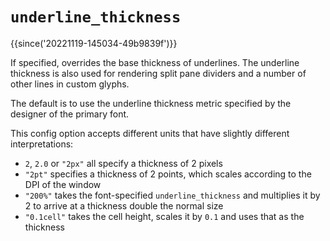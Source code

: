 # `underline_thickness`

{{since('20221119-145034-49b9839f')}}

If specified, overrides the base thickness of underlines. The underline
thickness is also used for rendering split pane dividers and a number of other
lines in custom glyphs.

The default is to use the underline thickness metric specified by the designer
of the primary font.

This config option accepts different units that have slightly different interpretations:

* `2`, `2.0` or `"2px"` all specify a thickness of 2 pixels
* `"2pt"` specifies a thickness of 2 points, which scales according to the DPI of the window
* `"200%"` takes the font-specified `underline_thickness` and multiplies it by 2 to arrive at a thickness double the normal size
* `"0.1cell"` takes the cell height, scales it by `0.1` and uses that as the thickness


